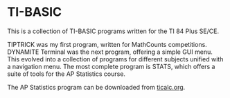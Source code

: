 # TI-BASIC

This is a collection of TI-BASIC programs written for the TI 84 Plus SE/CE.  

TIPTRICK was my first program, written for MathCounts competitions. DYNAMITE Terminal was the next program, offering a simple GUI menu. This evolved into a collection of programs for different subjects unified with a navigation menu. The most complete program is STATS, which offers a suite of tools for the AP Statistics course.  

The AP Statistics program can be downloaded from [ticalc.org](https://www.ticalc.org/archives/files/fileinfo/472/47261.html).
